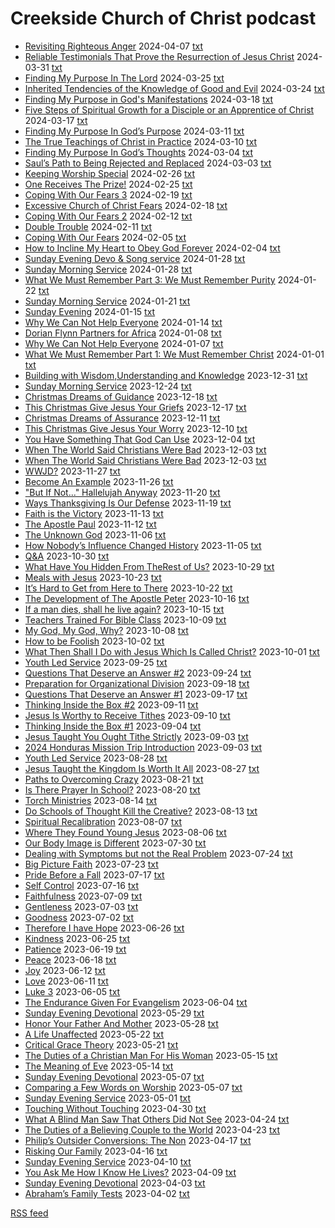 # Creekside Church of Christ podcast

 - [Revisiting Righteous Anger](https://creekside-life.github.io/podcast/data/2024-04-07-Md_dLV_iBFY_sp.mp3) 2024-04-07 [txt](https://creekside-life.github.io/podcast/data/2024-04-07-Md_dLV_iBFY.en.txt)
 - [Reliable Testimonials That Prove the Resurrection of Jesus Christ](https://creekside-life.github.io/podcast/data/2024-03-31-1TcL4cM0M10_sp.mp3) 2024-03-31 [txt](https://creekside-life.github.io/podcast/data/2024-03-31-1TcL4cM0M10.en.txt)
 - [Finding My Purpose In The Lord](https://creekside-life.github.io/podcast/data/2024-03-25-oTLkpIUxHNU_sp.mp3) 2024-03-25 [txt](https://creekside-life.github.io/podcast/data/2024-03-25-oTLkpIUxHNU.en.txt)
 - [Inherited Tendencies of the Knowledge of Good and Evil](https://creekside-life.github.io/podcast/data/2024-03-24-n4pgbWKXtZo_sp.mp3) 2024-03-24 [txt](https://creekside-life.github.io/podcast/data/2024-03-24-n4pgbWKXtZo.en.txt)
 - [Finding My Purpose in God's Manifestations](https://creekside-life.github.io/podcast/data/2024-03-18-vZQ8V240oDs_sp.mp3) 2024-03-18 [txt](https://creekside-life.github.io/podcast/data/2024-03-18-vZQ8V240oDs.en.txt)
 - [Five Steps of Spiritual Growth for a Disciple or an Apprentice of Christ](https://creekside-life.github.io/podcast/data/2024-03-17-hWjEVL8Zt98_sp.mp3) 2024-03-17 [txt](https://creekside-life.github.io/podcast/data/2024-03-17-hWjEVL8Zt98.en.txt)
 - [Finding My Purpose In God’s Purpose](https://creekside-life.github.io/podcast/data/2024-03-11-VXfZg9pPCRY_sp.mp3) 2024-03-11 [txt](https://creekside-life.github.io/podcast/data/2024-03-11-VXfZg9pPCRY.en.txt)
 - [The True Teachings of Christ in Practice](https://creekside-life.github.io/podcast/data/2024-03-10-HtAgvmpu5GU_sp.mp3) 2024-03-10 [txt](https://creekside-life.github.io/podcast/data/2024-03-10-HtAgvmpu5GU.en.txt)
 - [Finding My Purpose In God’s Thoughts](https://creekside-life.github.io/podcast/data/2024-03-04-wytMMgs8GB4_sp.mp3) 2024-03-04 [txt](https://creekside-life.github.io/podcast/data/2024-03-04-wytMMgs8GB4.en.txt)
 - [Saul’s Path to Being Rejected and Replaced](https://creekside-life.github.io/podcast/data/2024-03-03-hFWRJPY-CvY_sp.mp3) 2024-03-03 [txt](https://creekside-life.github.io/podcast/data/2024-03-03-hFWRJPY-CvY.en.txt)
 - [Keeping Worship Special](https://creekside-life.github.io/podcast/data/2024-02-26-c00ueRyeSF0_sp.mp3) 2024-02-26 [txt](https://creekside-life.github.io/podcast/data/2024-02-26-c00ueRyeSF0.en.txt)
 - [One Receives The Prize!](https://creekside-life.github.io/podcast/data/2024-02-25-NdmGok-d00Y_sp.mp3) 2024-02-25 [txt](https://creekside-life.github.io/podcast/data/2024-02-25-NdmGok-d00Y.en.txt)
 - [Coping With Our Fears 3](https://creekside-life.github.io/podcast/data/2024-02-19-T9HrsXMJjWY_sp.mp3) 2024-02-19 [txt](https://creekside-life.github.io/podcast/data/2024-02-19-T9HrsXMJjWY.en.txt)
 - [Excessive Church of Christ Fears](https://creekside-life.github.io/podcast/data/2024-02-18-41szLsxZ-hA_sp.mp3) 2024-02-18 [txt](https://creekside-life.github.io/podcast/data/2024-02-18-41szLsxZ-hA.en.txt)
 - [Coping With Our Fears 2](https://creekside-life.github.io/podcast/data/2024-02-12-6wG5w3t8roA_sp.mp3) 2024-02-12 [txt](https://creekside-life.github.io/podcast/data/2024-02-12-6wG5w3t8roA.en.txt)
 - [Double Trouble](https://creekside-life.github.io/podcast/data/2024-02-11-Fvc-BA_rX9o_sp.mp3) 2024-02-11 [txt](https://creekside-life.github.io/podcast/data/2024-02-11-Fvc-BA_rX9o.en.txt)
 - [Coping With Our Fears](https://creekside-life.github.io/podcast/data/2024-02-05-Fnw5YZpQdTg_sp.mp3) 2024-02-05 [txt](https://creekside-life.github.io/podcast/data/2024-02-05-Fnw5YZpQdTg.en.txt)
 - [How to Incline My Heart to Obey God Forever](https://creekside-life.github.io/podcast/data/2024-02-04-8xb3vL1hAlM_sp.mp3) 2024-02-04 [txt](https://creekside-life.github.io/podcast/data/2024-02-04-8xb3vL1hAlM.en.txt)
 - [Sunday Evening Devo & Song service](https://creekside-life.github.io/podcast/data/2024-01-28-oMoo2FgIw5s_sp.mp3) 2024-01-28 [txt](https://creekside-life.github.io/podcast/data/2024-01-28-oMoo2FgIw5s.en.txt)
 - [Sunday Morning Service](https://creekside-life.github.io/podcast/data/2024-01-28-OeACwOxpdjo_sp.mp3) 2024-01-28 [txt](https://creekside-life.github.io/podcast/data/2024-01-28-OeACwOxpdjo.en.txt)
 - [What We Must Remember Part 3: We Must Remember Purity](https://creekside-life.github.io/podcast/data/2024-01-22-0iNWlFZzLWc_sp.mp3) 2024-01-22 [txt](https://creekside-life.github.io/podcast/data/2024-01-22-0iNWlFZzLWc.en.txt)
 - [Sunday Morning Service](https://creekside-life.github.io/podcast/data/2024-01-21-ODlw8yUj1Ns_sp.mp3) 2024-01-21 [txt](https://creekside-life.github.io/podcast/data/2024-01-21-ODlw8yUj1Ns.en.txt)
 - [Sunday Evening](https://creekside-life.github.io/podcast/data/2024-01-15-FWqlGsP01wU_sp.mp3) 2024-01-15 [txt](https://creekside-life.github.io/podcast/data/2024-01-15-FWqlGsP01wU.en.txt)
 - [Why We Can Not Help Everyone](https://creekside-life.github.io/podcast/data/2024-01-14-JrinX53gqt0_sp.mp3) 2024-01-14 [txt](https://creekside-life.github.io/podcast/data/2024-01-14-JrinX53gqt0.en.txt)
 - [Dorian Flynn Partners for Africa](https://creekside-life.github.io/podcast/data/2024-01-08--PZGRKDflN8_sp.mp3) 2024-01-08 [txt](https://creekside-life.github.io/podcast/data/2024-01-08--PZGRKDflN8.en.txt)
 - [Why We Can Not Help Everyone](https://creekside-life.github.io/podcast/data/2024-01-07-I0JMcwQbi5A_sp.mp3) 2024-01-07 [txt](https://creekside-life.github.io/podcast/data/2024-01-07-I0JMcwQbi5A.en.txt)
 - [What We Must Remember Part 1: We Must Remember Christ](https://creekside-life.github.io/podcast/data/2024-01-01-2a48Pw7371Q_sp.mp3) 2024-01-01 [txt](https://creekside-life.github.io/podcast/data/2024-01-01-2a48Pw7371Q.en.txt)
 - [Building with Wisdom,Understanding and Knowledge](https://creekside-life.github.io/podcast/data/2023-12-31-cjEhyyxEfYQ_sp.mp3) 2023-12-31 [txt](https://creekside-life.github.io/podcast/data/2023-12-31-cjEhyyxEfYQ.en.txt)
 - [Sunday Morning Service](https://creekside-life.github.io/podcast/data/2023-12-24-FFiezyl-94o_sp.mp3) 2023-12-24 [txt](https://creekside-life.github.io/podcast/data/2023-12-24-FFiezyl-94o.en.txt)
 - [Christmas Dreams of Guidance](https://creekside-life.github.io/podcast/data/2023-12-18--GxaJoVey54_sp.mp3) 2023-12-18 [txt](https://creekside-life.github.io/podcast/data/2023-12-18--GxaJoVey54.en.txt)
 - [This Christmas Give Jesus Your Griefs](https://creekside-life.github.io/podcast/data/2023-12-17-TWb4YdtInZc_sp.mp3) 2023-12-17 [txt](https://creekside-life.github.io/podcast/data/2023-12-17-TWb4YdtInZc.en.txt)
 - [Christmas Dreams of Assurance](https://creekside-life.github.io/podcast/data/2023-12-11-YSIjYQsLap0_sp.mp3) 2023-12-11 [txt](https://creekside-life.github.io/podcast/data/2023-12-11-YSIjYQsLap0.en.txt)
 - [This Christmas Give Jesus Your Worry](https://creekside-life.github.io/podcast/data/2023-12-10-3WCrGeii2yg_sp.mp3) 2023-12-10 [txt](https://creekside-life.github.io/podcast/data/2023-12-10-3WCrGeii2yg.en.txt)
 - [You Have Something That God Can Use](https://creekside-life.github.io/podcast/data/2023-12-04-A75ZgmFrOjQ_sp.mp3) 2023-12-04 [txt](https://creekside-life.github.io/podcast/data/2023-12-04-A75ZgmFrOjQ.en.txt)
 - [When The World Said Christians Were Bad](https://creekside-life.github.io/podcast/data/2023-12-03-XwbGTcPvjJE_sp.mp3) 2023-12-03 [txt](https://creekside-life.github.io/podcast/data/2023-12-03-XwbGTcPvjJE.en.txt)
 - [When The World Said Christians Were Bad](https://creekside-life.github.io/podcast/data/2023-12-03-15EsDXlKK5o_sp.mp3) 2023-12-03 [txt](https://creekside-life.github.io/podcast/data/2023-12-03-15EsDXlKK5o.en.txt)
 - [WWJD?](https://creekside-life.github.io/podcast/data/2023-11-27-mHTQe_JFlbw_sp.mp3) 2023-11-27 [txt](https://creekside-life.github.io/podcast/data/2023-11-27-mHTQe_JFlbw.en.txt)
 - [Become An Example](https://creekside-life.github.io/podcast/data/2023-11-26-dlftYveG_lw_sp.mp3) 2023-11-26 [txt](https://creekside-life.github.io/podcast/data/2023-11-26-dlftYveG_lw.en.txt)
 - ["But If Not..." Hallelujah Anyway](https://creekside-life.github.io/podcast/data/2023-11-20-4JNW8SUrOTI_sp.mp3) 2023-11-20 [txt](https://creekside-life.github.io/podcast/data/2023-11-20-4JNW8SUrOTI.en.txt)
 - [Ways Thanksgiving Is Our Defense](https://creekside-life.github.io/podcast/data/2023-11-19-YuW3BTDVdDE_sp.mp3) 2023-11-19 [txt](https://creekside-life.github.io/podcast/data/2023-11-19-YuW3BTDVdDE.en.txt)
 - [Faith is the Victory](https://creekside-life.github.io/podcast/data/2023-11-13-M1Gx2hLGkjs_sp.mp3) 2023-11-13 [txt](https://creekside-life.github.io/podcast/data/2023-11-13-M1Gx2hLGkjs.en.txt)
 - [The Apostle Paul](https://creekside-life.github.io/podcast/data/2023-11-12-hD-eN6PC6ew_sp.mp3) 2023-11-12 [txt](https://creekside-life.github.io/podcast/data/2023-11-12-hD-eN6PC6ew.en.txt)
 - [The Unknown God](https://creekside-life.github.io/podcast/data/2023-11-06-kglNg5HOVbE_sp.mp3) 2023-11-06 [txt](https://creekside-life.github.io/podcast/data/2023-11-06-kglNg5HOVbE.en.txt)
 - [How Nobody’s Influence Changed History](https://creekside-life.github.io/podcast/data/2023-11-05-r3guKPtPU3I_sp.mp3) 2023-11-05 [txt](https://creekside-life.github.io/podcast/data/2023-11-05-r3guKPtPU3I.en.txt)
 - [Q&A](https://creekside-life.github.io/podcast/data/2023-10-30-Zq054l-ymJQ_sp.mp3) 2023-10-30 [txt](https://creekside-life.github.io/podcast/data/2023-10-30-Zq054l-ymJQ.en.txt)
 - [What Have You Hidden From TheRest of Us?](https://creekside-life.github.io/podcast/data/2023-10-29-mYwPVYE3Wgc_sp.mp3) 2023-10-29 [txt](https://creekside-life.github.io/podcast/data/2023-10-29-mYwPVYE3Wgc.en.txt)
 - [Meals with Jesus](https://creekside-life.github.io/podcast/data/2023-10-23-dbuGaPNl_qo_sp.mp3) 2023-10-23 [txt](https://creekside-life.github.io/podcast/data/2023-10-23-dbuGaPNl_qo.en.txt)
 - [It’s Hard to Get from Here to There](https://creekside-life.github.io/podcast/data/2023-10-22-Senpz9TATt0_sp.mp3) 2023-10-22 [txt](https://creekside-life.github.io/podcast/data/2023-10-22-Senpz9TATt0.en.txt)
 - [The Development of The Apostle Peter](https://creekside-life.github.io/podcast/data/2023-10-16-5ofOUu_FwxM_sp.mp3) 2023-10-16 [txt](https://creekside-life.github.io/podcast/data/2023-10-16-5ofOUu_FwxM.en.txt)
 - [If a man dies, shall he live again?](https://creekside-life.github.io/podcast/data/2023-10-15-njrJjhc7AAU_sp.mp3) 2023-10-15 [txt](https://creekside-life.github.io/podcast/data/2023-10-15-njrJjhc7AAU.en.txt)
 - [Teachers Trained For Bible Class](https://creekside-life.github.io/podcast/data/2023-10-09-XzGakXyGheQ_sp.mp3) 2023-10-09 [txt](https://creekside-life.github.io/podcast/data/2023-10-09-XzGakXyGheQ.en.txt)
 - [My God, My God, Why?](https://creekside-life.github.io/podcast/data/2023-10-08-fdIaYA3n0BA_sp.mp3) 2023-10-08 [txt](https://creekside-life.github.io/podcast/data/2023-10-08-fdIaYA3n0BA.en.txt)
 - [How to be Foolish](https://creekside-life.github.io/podcast/data/2023-10-02-b3wtUludwc4_sp.mp3) 2023-10-02 [txt](https://creekside-life.github.io/podcast/data/2023-10-02-b3wtUludwc4.en.txt)
 - [What Then Shall I Do with Jesus Which Is Called Christ?](https://creekside-life.github.io/podcast/data/2023-10-01-Lu7nRPHusZU_sp.mp3) 2023-10-01 [txt](https://creekside-life.github.io/podcast/data/2023-10-01-Lu7nRPHusZU.en.txt)
 - [Youth Led Service](https://creekside-life.github.io/podcast/data/2023-09-25-h9M2CmgAnoA_sp.mp3) 2023-09-25 [txt](https://creekside-life.github.io/podcast/data/2023-09-25-h9M2CmgAnoA.en.txt)
 - [Questions That Deserve an Answer #2](https://creekside-life.github.io/podcast/data/2023-09-24-6gJp83jlluU_sp.mp3) 2023-09-24 [txt](https://creekside-life.github.io/podcast/data/2023-09-24-6gJp83jlluU.en.txt)
 - [Preparation for Organizational Division](https://creekside-life.github.io/podcast/data/2023-09-18-e8kFakK2hB4_sp.mp3) 2023-09-18 [txt](https://creekside-life.github.io/podcast/data/2023-09-18-e8kFakK2hB4.en.txt)
 - [Questions That Deserve an Answer #1](https://creekside-life.github.io/podcast/data/2023-09-17-MBZWiknYiWI_sp.mp3) 2023-09-17 [txt](https://creekside-life.github.io/podcast/data/2023-09-17-MBZWiknYiWI.en.txt)
 - [Thinking Inside the Box #2](https://creekside-life.github.io/podcast/data/2023-09-11-FOhx3rrxuTE_sp.mp3) 2023-09-11 [txt](https://creekside-life.github.io/podcast/data/2023-09-11-FOhx3rrxuTE.en.txt)
 - [Jesus Is Worthy to Receive Tithes](https://creekside-life.github.io/podcast/data/2023-09-10-qx_6t6iZsQU_sp.mp3) 2023-09-10 [txt](https://creekside-life.github.io/podcast/data/2023-09-10-qx_6t6iZsQU.en.txt)
 - [Thinking Inside the Box #1](https://creekside-life.github.io/podcast/data/2023-09-04-hI6u3YB4JJk_sp.mp3) 2023-09-04 [txt](https://creekside-life.github.io/podcast/data/2023-09-04-hI6u3YB4JJk.en.txt)
 - [Jesus Taught You Ought Tithe Strictly](https://creekside-life.github.io/podcast/data/2023-09-03-wPB5WenF8-o_sp.mp3) 2023-09-03 [txt](https://creekside-life.github.io/podcast/data/2023-09-03-wPB5WenF8-o.en.txt)
 - [2024 Honduras Mission Trip Introduction](https://creekside-life.github.io/podcast/data/2023-09-03-4UmIzlvSzJw_sp.mp3) 2023-09-03 [txt](https://creekside-life.github.io/podcast/data/2023-09-03-4UmIzlvSzJw.en.txt)
 - [Youth Led Service](https://creekside-life.github.io/podcast/data/2023-08-28-gAxcrQ9o1jo_sp.mp3) 2023-08-28 [txt](https://creekside-life.github.io/podcast/data/2023-08-28-gAxcrQ9o1jo.en.txt)
 - [Jesus Taught the Kingdom Is Worth It All](https://creekside-life.github.io/podcast/data/2023-08-27-fVpjZQi_ul4_sp.mp3) 2023-08-27 [txt](https://creekside-life.github.io/podcast/data/2023-08-27-fVpjZQi_ul4.en.txt)
 - [Paths to Overcoming Crazy](https://creekside-life.github.io/podcast/data/2023-08-21-og2gYIj2A2w_sp.mp3) 2023-08-21 [txt](https://creekside-life.github.io/podcast/data/2023-08-21-og2gYIj2A2w.en.txt)
 - [Is There Prayer In School?](https://creekside-life.github.io/podcast/data/2023-08-20-9O6J1j7t_1w_sp.mp3) 2023-08-20 [txt](https://creekside-life.github.io/podcast/data/2023-08-20-9O6J1j7t_1w.en.txt)
 - [Torch Ministries](https://creekside-life.github.io/podcast/data/2023-08-14-L6SLNEKSY5A_sp.mp3) 2023-08-14 [txt](https://creekside-life.github.io/podcast/data/2023-08-14-L6SLNEKSY5A.en.txt)
 - [Do Schools of Thought Kill the Creative?](https://creekside-life.github.io/podcast/data/2023-08-13-irf69IAUIxQ_sp.mp3) 2023-08-13 [txt](https://creekside-life.github.io/podcast/data/2023-08-13-irf69IAUIxQ.en.txt)
 - [Spiritual Recalibration](https://creekside-life.github.io/podcast/data/2023-08-07-9IEh7cYN7U4_sp.mp3) 2023-08-07 [txt](https://creekside-life.github.io/podcast/data/2023-08-07-9IEh7cYN7U4.en.txt)
 - [Where They Found Young Jesus](https://creekside-life.github.io/podcast/data/2023-08-06-sd7Wj4XnauY_sp.mp3) 2023-08-06 [txt](https://creekside-life.github.io/podcast/data/2023-08-06-sd7Wj4XnauY.en.txt)
 - [Our Body Image is Different](https://creekside-life.github.io/podcast/data/2023-07-30-oxEGHUUlRuI_sp.mp3) 2023-07-30 [txt](https://creekside-life.github.io/podcast/data/2023-07-30-oxEGHUUlRuI.en.txt)
 - [Dealing with Symptoms but not the Real Problem](https://creekside-life.github.io/podcast/data/2023-07-24-lMmEPxQxYSg_sp.mp3) 2023-07-24 [txt](https://creekside-life.github.io/podcast/data/2023-07-24-lMmEPxQxYSg.en.txt)
 - [Big Picture Faith](https://creekside-life.github.io/podcast/data/2023-07-23-NGNE5rReFfc_sp.mp3) 2023-07-23 [txt](https://creekside-life.github.io/podcast/data/2023-07-23-NGNE5rReFfc.en.txt)
 - [Pride Before a Fall](https://creekside-life.github.io/podcast/data/2023-07-17-1Nr3_HSTrKI_sp.mp3) 2023-07-17 [txt](https://creekside-life.github.io/podcast/data/2023-07-17-1Nr3_HSTrKI.en.txt)
 - [Self Control](https://creekside-life.github.io/podcast/data/2023-07-16-gw6JYVTdJ_g_sp.mp3) 2023-07-16 [txt](https://creekside-life.github.io/podcast/data/2023-07-16-gw6JYVTdJ_g.en.txt)
 - [Faithfulness](https://creekside-life.github.io/podcast/data/2023-07-09-w2umiybE5_U_sp.mp3) 2023-07-09 [txt](https://creekside-life.github.io/podcast/data/2023-07-09-w2umiybE5_U.en.txt)
 - [Gentleness](https://creekside-life.github.io/podcast/data/2023-07-03-kDID6j5JitI_sp.mp3) 2023-07-03 [txt](https://creekside-life.github.io/podcast/data/2023-07-03-kDID6j5JitI.en.txt)
 - [Goodness](https://creekside-life.github.io/podcast/data/2023-07-02-iCTPI9LFGj0_sp.mp3) 2023-07-02 [txt](https://creekside-life.github.io/podcast/data/2023-07-02-iCTPI9LFGj0.en.txt)
 - [Therefore I have Hope](https://creekside-life.github.io/podcast/data/2023-06-26-e1eAMyDbKp4_sp.mp3) 2023-06-26 [txt](https://creekside-life.github.io/podcast/data/2023-06-26-e1eAMyDbKp4.en.txt)
 - [Kindness](https://creekside-life.github.io/podcast/data/2023-06-25-9KTyrSElu08_sp.mp3) 2023-06-25 [txt](https://creekside-life.github.io/podcast/data/2023-06-25-9KTyrSElu08.en.txt)
 - [Patience](https://creekside-life.github.io/podcast/data/2023-06-19-h8OjJAvjOAQ_sp.mp3) 2023-06-19 [txt](https://creekside-life.github.io/podcast/data/2023-06-19-h8OjJAvjOAQ.en.txt)
 - [Peace](https://creekside-life.github.io/podcast/data/2023-06-18-MlBNrsMA4TI_sp.mp3) 2023-06-18 [txt](https://creekside-life.github.io/podcast/data/2023-06-18-MlBNrsMA4TI.en.txt)
 - [Joy](https://creekside-life.github.io/podcast/data/2023-06-12-vF66pMLfUcU_sp.mp3) 2023-06-12 [txt](https://creekside-life.github.io/podcast/data/2023-06-12-vF66pMLfUcU.en.txt)
 - [Love](https://creekside-life.github.io/podcast/data/2023-06-11-Ex2iZC5A1Ws_sp.mp3) 2023-06-11 [txt](https://creekside-life.github.io/podcast/data/2023-06-11-Ex2iZC5A1Ws.en.txt)
 - [Luke 3](https://creekside-life.github.io/podcast/data/2023-06-05-Bq-EZ9vy3ac_sp.mp3) 2023-06-05 [txt](https://creekside-life.github.io/podcast/data/2023-06-05-Bq-EZ9vy3ac.en.txt)
 - [The Endurance Given For Evangelism](https://creekside-life.github.io/podcast/data/2023-06-04-g3LW8hrNxqI_sp.mp3) 2023-06-04 [txt](https://creekside-life.github.io/podcast/data/2023-06-04-g3LW8hrNxqI.en.txt)
 - [Sunday Evening Devotional](https://creekside-life.github.io/podcast/data/2023-05-29-EBLIxYVp1H8_sp.mp3) 2023-05-29 [txt](https://creekside-life.github.io/podcast/data/2023-05-29-EBLIxYVp1H8.en.txt)
 - [Honor Your Father And Mother](https://creekside-life.github.io/podcast/data/2023-05-28-hrm-uA5uheA_sp.mp3) 2023-05-28 [txt](https://creekside-life.github.io/podcast/data/2023-05-28-hrm-uA5uheA.en.txt)
 - [A Life Unaffected](https://creekside-life.github.io/podcast/data/2023-05-22-ZySn0u_t6Es_sp.mp3) 2023-05-22 [txt](https://creekside-life.github.io/podcast/data/2023-05-22-ZySn0u_t6Es.en.txt)
 - [Critical Grace Theory](https://creekside-life.github.io/podcast/data/2023-05-21-cTI-garlAOU_sp.mp3) 2023-05-21 [txt](https://creekside-life.github.io/podcast/data/2023-05-21-cTI-garlAOU.en.txt)
 - [The Duties of a Christian Man For His Woman](https://creekside-life.github.io/podcast/data/2023-05-15-uPZSRLyQYSk_sp.mp3) 2023-05-15 [txt](https://creekside-life.github.io/podcast/data/2023-05-15-uPZSRLyQYSk.en.txt)
 - [The Meaning of Eve](https://creekside-life.github.io/podcast/data/2023-05-14-Ga4Mw3IGtaE_sp.mp3) 2023-05-14 [txt](https://creekside-life.github.io/podcast/data/2023-05-14-Ga4Mw3IGtaE.en.txt)
 - [Sunday Evening Devotional](https://creekside-life.github.io/podcast/data/2023-05-07-eC7xZMfwy8M_sp.mp3) 2023-05-07 [txt](https://creekside-life.github.io/podcast/data/2023-05-07-eC7xZMfwy8M.en.txt)
 - [Comparing a Few Words on Worship](https://creekside-life.github.io/podcast/data/2023-05-07-FA5nXhPNeZw_sp.mp3) 2023-05-07 [txt](https://creekside-life.github.io/podcast/data/2023-05-07-FA5nXhPNeZw.en.txt)
 - [Sunday Evening Service](https://creekside-life.github.io/podcast/data/2023-05-01-80WKzfPdgwM_sp.mp3) 2023-05-01 [txt](https://creekside-life.github.io/podcast/data/2023-05-01-80WKzfPdgwM.en.txt)
 - [Touching Without Touching](https://creekside-life.github.io/podcast/data/2023-04-30-VXIavYdvckg_sp.mp3) 2023-04-30 [txt](https://creekside-life.github.io/podcast/data/2023-04-30-VXIavYdvckg.en.txt)
 - [What A Blind Man Saw That Others Did Not See](https://creekside-life.github.io/podcast/data/2023-04-24-LrjYbbZhQNs_sp.mp3) 2023-04-24 [txt](https://creekside-life.github.io/podcast/data/2023-04-24-LrjYbbZhQNs.en.txt)
 - [The Duties of a Believing Couple to the World](https://creekside-life.github.io/podcast/data/2023-04-23-F4try74X5uA_sp.mp3) 2023-04-23 [txt](https://creekside-life.github.io/podcast/data/2023-04-23-F4try74X5uA.en.txt)
 - [Philip’s Outsider Conversions: The Non](https://creekside-life.github.io/podcast/data/2023-04-17-hbm4idMhMDo_sp.mp3) 2023-04-17 [txt](https://creekside-life.github.io/podcast/data/2023-04-17-hbm4idMhMDo.en.txt)
 - [Risking Our Family](https://creekside-life.github.io/podcast/data/2023-04-16-bGzvb0cF_co_sp.mp3) 2023-04-16 [txt](https://creekside-life.github.io/podcast/data/2023-04-16-bGzvb0cF_co.en.txt)
 - [Sunday Evening Service](https://creekside-life.github.io/podcast/data/2023-04-10-CyXyLcgroso_sp.mp3) 2023-04-10 [txt](https://creekside-life.github.io/podcast/data/2023-04-10-CyXyLcgroso.en.txt)
 - [You Ask Me How I Know He Lives?](https://creekside-life.github.io/podcast/data/2023-04-09-dNaTxUzRUHk_sp.mp3) 2023-04-09 [txt](https://creekside-life.github.io/podcast/data/2023-04-09-dNaTxUzRUHk.en.txt)
 - [Sunday Evening Devotional](https://creekside-life.github.io/podcast/data/2023-04-03-PNp1W__X8qg_sp.mp3) 2023-04-03 [txt](https://creekside-life.github.io/podcast/data/2023-04-03-PNp1W__X8qg.en.txt)
 - [Abraham’s Family Tests](https://creekside-life.github.io/podcast/data/2023-04-02-ZZtYWi_dFao_sp.mp3) 2023-04-02 [txt](https://creekside-life.github.io/podcast/data/2023-04-02-ZZtYWi_dFao.en.txt)

[RSS feed](./podcast.xml)
